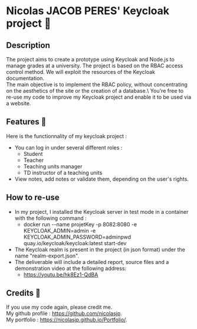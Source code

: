 # Nicolas JACOB PERES' Keycloak project 🔐

## Description 
The project aims to create a prototype using Keycloak and Node.js to manage grades at a university. 
The project is based on the RBAC access control method. We will exploit the resources of the Keycloak documentation.\
The main objective is to implement the RBAC policy, without concentrating on the aesthetics of the site or the creation of a database.\ 
You're free to re-use my code to improve my Keycloak project and enable it to be used via a website.

## Features 👀
Here is the functionnality of my keycloak project :
- You can log in under several different roles :
    - Student
    - Teacher
    - Teaching units manager
    - TD instructor of a teaching units
- View notes, add notes or validate them, depending on the user's rights.

## How to re-use
- In my project, I installed the Keycloak server in test mode in a container with the following command : 
    - docker run --name projetKey -p 8082:8080 -e KEYCLOAK_ADMIN=admin -e KEYCLOAK_ADMIN_PASSWORD=adminpwd quay.io/keycloak/keycloak:latest start-dev
- The Keycloak realm is present in the project (in json format) under the name "realm-export.json".
- The deliverable will include a detailed report, source files and a demonstration video at the following address: 
    - https://youtu.be/hk8Ez1-QdBA

## Credits 🤝
If you use my code again, please credit me.\
My github profile : https://github.com/nicolasjp. \
My portfolio : https://nicolasjp.github.io/Portfolio/.